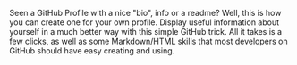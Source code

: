 
Seen a GitHub Profile with a nice "bio", info or a readme? Well, this is how you can create one for your own profile. Display useful information about yourself in a much better way with this simple GitHub trick. All it takes is a few clicks, as well as some Markdown/HTML skills that most developers on GitHub should have easy creating and using.
